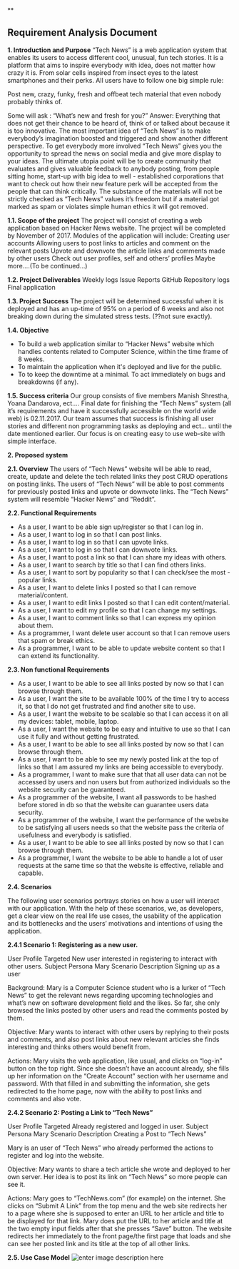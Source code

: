 **

Requirement Analysis Document
--------------------------------------

**1. Introduction and Purpose**
“Tech News” is a web application system that enables its users to access different cool,  unusual, fun tech stories. It is a platform that aims to inspire everybody with idea, does not matter how crazy it is. From solar cells inspired from insect eyes to the latest smartphones and their perks. All users have to follow one big simple rule:

Post new, crazy, funky, fresh and offbeat tech material that even nobody probably thinks of. 

Some will ask : “What’s new and fresh for you?”
Answer: Everything that does not get their chance to be heard of, think of or talked about because it is too innovative. 
The most important idea of “Tech News” is to make everybody’s imagination boosted and triggered and show another different perspective.
To get everybody more involved “Tech News” gives you the opportunity to spread the news on social media and give more display to your ideas. 
The ultimate utopia point will be to create community that evaluates and gives valuable feedback to anybody posting, from people sitting home, start-up with big idea to well - established corporations that want to check out how their new feature perk will be accepted from the people that can think critically. The substance of the materials will not be strictly checked as “Tech News” values it’s freedom but if a material got marked as spam or violates simple human ethics it will got removed. 

**1.1. Scope of the project**
The project will consist of creating a web application based on Hacker News website. The project will be completed by November of 2017. Modules of the application will include:
Creating user accounts
Allowing users to post links to articles and comment on the relevant posts
Upvote and downvote the article links and comments made by other users
Check out user profiles, self and others’ profiles
Maybe more….(To be continued...)

**1.2. Project Deliverables**
Weekly logs
Issue Reports
GitHub Repository logs
Final application

**1.3. Project Success**
 The project will be determined successful when it is deployed and has an up-time of 95% on a period of 6 weeks and also not breaking down during the simulated stress tests. (??not sure exactly).

**1.4. Objective**

- To build a web application similar to “Hacker News” website which
   handles contents related to Computer Science, within the time frame
   of 8 weeks.
- To maintain the application when it's deployed and live
   for the public. 
- To to keep the downtime at a minimal. To act
   immediately on bugs and breakdowns (if any).

**1.5. Success criteria**
Our group consists of five members Manish Shrestha, Yoana Dandarova, ect….
Final date for finishing the “Tech News” system (all it’s requirements and have it successfully accessible on the world wide web) is 02.11.2017. Our  team assumes that success is finishing all user stories and different non programming tasks as deploying and ect… until the date mentioned earlier.
Our focus is on creating easy to use web-site with simple interface.  

**2. Proposed system**

**2.1. Overview**
The users of “Tech News” website will be able to read, create, update and delete the tech related links they post CRUD operations on posting links. 
The users of “Tech News” will be able to post comments for previously posted links and upvote or downvote links. 
The “Tech News” system will resemble “Hacker News” and “Reddit”.

**2.2. Functional Requirements**

- As a user, I want to be able sign up/register so that I can log in.
- As a user, I want to log in so that I can post links.
- As a user, I want to log in so that I can upvote links.
- As a user, I want to log in so that I can downvote links.
- As a user, I want to post a link so that I can share my ideas with others.
- As a user, I want to search by title so that I can find others links.
- As a user, I want to sort by popularity so that I can check/see the most - popular links.
- As a user, I want to delete links I posted so that I can remove material/content.
- As a user, I want to edit links I posted so that I can edit content/material.
- As a user, I want to edit my profile so that I can change my settings.
- As a user, I want to comment links so that I can express my opinion about them.
- As a programmer, I want delete user account so that I can remove users that spam or break ethics.
- As a programmer, I want to be able to update website content so that I can extend its functionality.

**2.3. Non functional Requirements**
      
- As a user, I want to be able to see all links posted by now so that I can browse through them.
- As a user, I want  the site to be available 100% of the time I try to access it, so that I do not get frustrated and find another site to use.
- As a user, I want the website to be scalable so that I can access it on all my devices: tablet, mobile, laptop.
- As a user, I want  the website to be easy and intuitive to use so that I can use it fully and without getting frustrated.
- As a user, I want to be able to see all links posted by now so that I can browse through them.
- As a user, I want to be able to see my newly posted link at the top of links so that I am assured my links are being accessible to everybody.
- As a programmer, I want to make sure that that all user data can not be accessed by users and non users but from authorized individuals so the website security can be guaranteed.
- As a programmer of the website, I want all passwords to be hashed before stored in db so that the website can guarantee users data security. 
- As a programmer of the website, I want the performance of the website to be satisfying all users needs so that the website pass the criteria of usefulness and everybody is satisfied. 
- As a user, I want to be able to see all links posted by now so that I can browse through them.
- As a programmer, I want the website to be able to handle a lot of user requests at the same time so that the website is effective, reliable and capable.



**2.4. Scenarios**

The following user scenarios portrays stories on how a user will interact with our application. With the help of these scenarios, we, as developers, get a clear view on the real life use cases, the usability of the application and its bottlenecks and the users’ motivations and intentions of using the application.


**2.4.1 Scenario 1: Registering as a new user.**


User Profile Targeted
New user interested in registering to interact with other users.
Subject Persona
Mary
Scenario Description
Signing up as a user

Background:
Mary is a Computer Science student who is a lurker of “Tech News” to get the relevant news regarding upcoming technologies and what’s new on software development field and the likes. So far, she only browsed the links posted by other users and read the comments posted by them.

Objective:
Mary wants to interact with other users by replying to their posts and comments, and also post links about new relevant articles she finds interesting and thinks others would benefit from.

Actions:
Mary visits the web application, like usual, and clicks on “log-in” button on the top right. Since she doesn’t have an account already, she fills up her information on the “Create Account” section with her username and password. With that filled in and submitting the information, she gets redirected to the home page, now with the ability to post links and comments and also vote.






**2.4.2 Scenario 2: Posting a Link to “Tech News”**

User Profile Targeted
Already registered and logged in user.
Subject Persona
Mary
Scenario Description
Creating a Post to “Tech News”

Mary is an user of “Tech News” who already performed the actions to register and log into the website. 

Objective:
Mary wants to share a tech article she wrote and deployed to her own server. Her idea is to post its link on “Tech News” so more people can see it. 

Actions:
Mary goes to “TechNews.com” (for example) on the internet. She clicks on 
“Submit A Link” from the top menu and the web site redirects her to a page where she is supposed to enter an URL to her article and title to be displayed for that link. Mary does put the URL to her article and title at the two empty input fields after that she presses “Save” button. The website redirects her immediately to the front page/the first page that loads and she can see her posted link and its title at the top of all other links.

**2.5. Use Case Model**
![enter image description here](https://lh3.googleusercontent.com/mORYf-kSQ3kTLp-5NxY68LKf6Auh1AdWmeICTGgAKVeQ53Ia6VSdSXvEJYuxdr5RaPnTHUZb5BWaqA=s0 "Use case diagram")